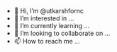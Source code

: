 - 👋 Hi, I’m @utkarshfornc
- 👀 I’m interested in ...
- 🌱 I’m currently learning ...
- 💞️ I’m looking to collaborate on ...
- 📫 How to reach me ...

<!---
utkarshfornc/utkarshfornc is a ✨ special ✨ repository because its `README.md` (this file) appears on your GitHub profile.
You can click the Preview link to take a look at your changes.
--->
